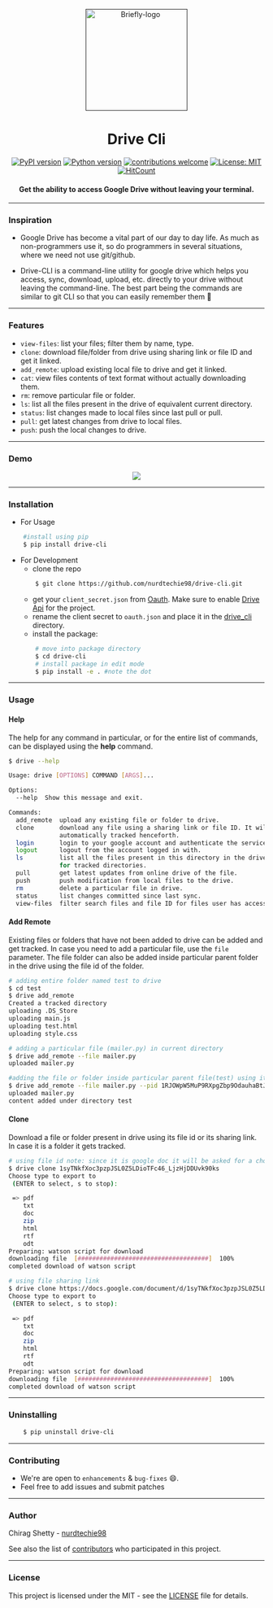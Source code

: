 <p align="center">
  <a href="" rel="noopener">
 <img height=200px src="https://i.imgur.com/QEcBZSh.png" alt="Briefly-logo"></a>
</p>

<h1 align="center">Drive Cli</h1>

<div align="center">

[![PyPI version](https://badge.fury.io/py/drive-cli.svg)](https://badge.fury.io/py/drive-cli)
[![Python version](https://img.shields.io/badge/python-3.4+-blue.svg)](https://www.python.org/download/releases/3.4.0/)
[![contributions welcome](https://img.shields.io/badge/contributions-welcome-brightgreen.svg?style=flat)](https://github.com/nurdtechie98/drive-cli/issues)
[![License: MIT](https://img.shields.io/badge/License-MIT-yellow.svg)](https://opensource.org/licenses/MIT)
[![HitCount](http://hits.dwyl.io/nurdtechie98/drive-cli.svg)](http://hits.dwyl.io/nurdtechie98/drive-cli)

<h4>Get the ability to access <strong>Google Drive</strong> without leaving your terminal.</h4>

</div>

-----------------------------------------
### Inspiration

* Google Drive has become a vital part of our day to day life. As much as non-programmers use it, so do programmers in several situations, where we need not use git/github. 

* Drive-CLI is a command-line utility for google drive which helps you access, sync, download, upload, etc. directly to your drive without leaving the command-line. The best part being the commands are similar to git CLI so that you can easily remember them :massage:  

------------------------------------------
### Features

- `view-files`: list your files; filter them by name, type.
- `clone`: download file/folder from drive using sharing link or file ID and get it linked.
- `add_remote`: upload existing local file to drive and get it linked.
- `cat`: view files contents of text format without actually downloading them.
- `rm`: remove particular file or folder.
- `ls`: list all the files present in the drive of equivalent current directory.
- `status`: list changes made to local files since last pull or pull.
- `pull`: get latest changes from drive to local files.
- `push`: push the local changes to drive.

------------------------------------------
### Demo
<p align="center">
    <img src="./Demo.gif">
</p>


------------------------------------------
### Installation
* For Usage
```sh
    #install using pip 
    $ pip install drive-cli
```
* For Development
    * clone the repo
    ```sh
        $ git clone https://github.com/nurdtechie98/drive-cli.git
    ```
    * get your `client_secret.json` from [Oauth](https://console.cloud.google.com/apis/credentials/oauthclient). Make sure to enable [Drive Api](https://console.cloud.google.com/apis/library/drive.googleapis.com?q=Drive) for the project.
    * rename the client secret to `oauth.json` and place it in the [drive_cli](./drive_cli) directory.
    * install the package:
    ```sh
        # move into package directory
        $ cd drive-cli
        # install package in edit mode
        $ pip install -e . #note the dot
    ```

------------------------------------------
### Usage
#### Help 
The help for any command in particular, or for the entire list of commands, can be displayed using the **help** command.
```sh
$ drive --help

Usage: drive [OPTIONS] COMMAND [ARGS]...

Options:
  --help  Show this message and exit.

Commands:
  add_remote  upload any existing file or folder to drive.
  clone       download any file using a sharing link or file ID. It will be
              automatically tracked henceforth.
  login       login to your google account and authenticate the service.
  logout      logout from the account logged in with.
  ls          list all the files present in this directory in the drive
              for tracked directories.
  pull        get latest updates from online drive of the file.
  push        push modification from local files to the drive.
  rm          delete a particular file in drive.
  status      list changes committed since last sync.
  view-files  filter search files and file ID for files user has access to.

```
#### Add Remote
Existing files or folders that have not been added to drive can be added and get tracked. 
In case you need to add a particular file, use the `file` parameter.
The file folder can also be added inside particular parent folder in the drive using the file id of the folder.

```sh
# adding entire folder named test to drive
$ cd test
$ drive add_remote
Created a tracked directory
uploading .DS_Store
uploading main.js
uploading test.html
uploading style.css

# adding a particular file (mailer.py) in current directory
$ drive add_remote --file mailer.py
uploaded mailer.py

#adding the file or folder inside particular parent file(test) using its file id
$ drive add_remote --file mailer.py --pid 1RJOWpW5MuP9RXpgZbp9OdauhaBtJd49g
uploaded mailer.py
content added under directory test

```

#### Clone
Download a file or folder present in drive using its file id or its sharing link. In case it is a folder it gets tracked.

```sh
# using file id note: since it is google doc it will be asked for a choice to select from
$ drive clone 1syTNkfXoc3pzpJSL0Z5LDioTFc46_LjzHjDDUvk90ks
Choose type to export to
 (ENTER to select, s to stop):

 => pdf
    txt
    doc
    zip
    html
    rtf
    odt
Preparing: watson script for download
downloading file  [####################################]  100%
completed download of watson script

# using file sharing link
$ drive clone https://docs.google.com/document/d/1syTNkfXoc3pzpJSL0Z5LDioTFc46_LjzHjDDUvk90ks
Choose type to export to
 (ENTER to select, s to stop):

 => pdf
    txt
    doc
    zip
    html
    rtf
    odt
Preparing: watson script for download
downloading file  [####################################]  100%
completed download of watson script

```

------------------------------------------
### Uninstalling

```sh
    $ pip uninstall drive-cli
```
------------------------------------------
### Contributing

 * We're are open to `enhancements` & `bug-fixes` :smile:.
 * Feel free to add issues and submit patches

------------------------------------------
### Author
Chirag Shetty - [nurdtechie98](https://github.com/nurdtechie98)

See also the list of [contributors](https://github.com/nurdtechie98/drive-cli/graphs/contributors) who participated in this project.

------------------------------------------
### License
This project is licensed under the MIT - see the [LICENSE](./LICENSE) file for details.

